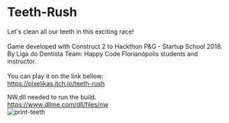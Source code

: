 # Teeth-Rush
Let's clean all our teeth in this exciting race!<br><br>
Game developed with Construct 2 to Hackthon P&G - Startup School 2018.<br>
By Liga do Dentista Team: Happy Code Florianópolis students and instructor.<br><br>
You can play it on the link bellow:<br>
https://pixelikas.itch.io/teeth-rush<br>

NW.dll needed to run the build.<br>
https://www.dllme.com/dll/files/nw
<br>
![print-teeth](https://github.com/Pixelikas/Teeth-Rush/assets/67108278/999b3fb0-6a3a-46ed-b15c-a116098168d8)

